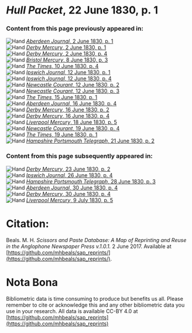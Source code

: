 # *Hull Packet*, 22 June 1830, p. 1  
  
### Content from this page previously appeared in:  
![Hand](http://scissorsandpaste.net/wp-content/uploads/2017/06/smallhandpointer.png) [*Aberdeen Journal*, 2 June 1830, p. 1](https://mhbeals.github.io/sap_html/Aberdeen-Journal/Aberdeen-Journal-2-June-1830-p-1)  
![Hand](http://scissorsandpaste.net/wp-content/uploads/2017/06/smallhandpointer.png) [*Derby Mercury*, 2 June 1830, p. 1](https://mhbeals.github.io/sap_html/Derby-Mercury/Derby-Mercury-2-June-1830-p-1)  
![Hand](http://scissorsandpaste.net/wp-content/uploads/2017/06/smallhandpointer.png) [*Derby Mercury*, 2 June 1830, p. 4](https://mhbeals.github.io/sap_html/Derby-Mercury/Derby-Mercury-2-June-1830-p-4)  
![Hand](http://scissorsandpaste.net/wp-content/uploads/2017/06/smallhandpointer.png) [*Bristol Mercury*, 8 June 1830, p. 3](https://mhbeals.github.io/sap_html/Bristol-Mercury/Bristol-Mercury-8-June-1830-p-3)  
![Hand](http://scissorsandpaste.net/wp-content/uploads/2017/06/smallhandpointer.png) [*The Times*, 10 June 1830, p. 4](https://mhbeals.github.io/sap_html/The-Times/The-Times-10-June-1830-p-4)  
![Hand](http://scissorsandpaste.net/wp-content/uploads/2017/06/smallhandpointer.png) [*Ipswich Journal*, 12 June 1830, p. 1](https://mhbeals.github.io/sap_html/Ipswich-Journal/Ipswich-Journal-12-June-1830-p-1)  
![Hand](http://scissorsandpaste.net/wp-content/uploads/2017/06/smallhandpointer.png) [*Ipswich Journal*, 12 June 1830, p. 4](https://mhbeals.github.io/sap_html/Ipswich-Journal/Ipswich-Journal-12-June-1830-p-4)  
![Hand](http://scissorsandpaste.net/wp-content/uploads/2017/06/smallhandpointer.png) [*Newcastle Courant*, 12 June 1830, p. 2](https://mhbeals.github.io/sap_html/Newcastle-Courant/Newcastle-Courant-12-June-1830-p-2)  
![Hand](http://scissorsandpaste.net/wp-content/uploads/2017/06/smallhandpointer.png) [*Newcastle Courant*, 12 June 1830, p. 3](https://mhbeals.github.io/sap_html/Newcastle-Courant/Newcastle-Courant-12-June-1830-p-3)  
![Hand](http://scissorsandpaste.net/wp-content/uploads/2017/06/smallhandpointer.png) [*The Times*, 15 June 1830, p. 1](https://mhbeals.github.io/sap_html/The-Times/The-Times-15-June-1830-p-1)  
![Hand](http://scissorsandpaste.net/wp-content/uploads/2017/06/smallhandpointer.png) [*Aberdeen Journal*, 16 June 1830, p. 4](https://mhbeals.github.io/sap_html/Aberdeen-Journal/Aberdeen-Journal-16-June-1830-p-4)  
![Hand](http://scissorsandpaste.net/wp-content/uploads/2017/06/smallhandpointer.png) [*Derby Mercury*, 16 June 1830, p. 2](https://mhbeals.github.io/sap_html/Derby-Mercury/Derby-Mercury-16-June-1830-p-2)  
![Hand](http://scissorsandpaste.net/wp-content/uploads/2017/06/smallhandpointer.png) [*Derby Mercury*, 16 June 1830, p. 4](https://mhbeals.github.io/sap_html/Derby-Mercury/Derby-Mercury-16-June-1830-p-4)  
![Hand](http://scissorsandpaste.net/wp-content/uploads/2017/06/smallhandpointer.png) [*Liverpool Mercury*, 18 June 1830, p. 5](https://mhbeals.github.io/sap_html/Liverpool-Mercury/Liverpool-Mercury-18-June-1830-p-5)  
![Hand](http://scissorsandpaste.net/wp-content/uploads/2017/06/smallhandpointer.png) [*Newcastle Courant*, 19 June 1830, p. 4](https://mhbeals.github.io/sap_html/Newcastle-Courant/Newcastle-Courant-19-June-1830-p-4)  
![Hand](http://scissorsandpaste.net/wp-content/uploads/2017/06/smallhandpointer.png) [*The Times*, 19 June 1830, p. 1](https://mhbeals.github.io/sap_html/The-Times/The-Times-19-June-1830-p-1)  
![Hand](http://scissorsandpaste.net/wp-content/uploads/2017/06/smallhandpointer.png) [*Hampshire Portsmouth Telegraph*, 21 June 1830, p. 2](https://mhbeals.github.io/sap_html/Hampshire-Portsmouth-Telegraph/Hampshire-Portsmouth-Telegraph-21-June-1830-p-2)  
  
### Content from this page subsequently appeared in:  
![Hand](http://scissorsandpaste.net/wp-content/uploads/2017/06/smallhandpointer.png) [*Derby Mercury*, 23 June 1830, p. 2](https://mhbeals.github.io/sap_html/Derby-Mercury/Derby-Mercury-23-June-1830-p-2)  
![Hand](http://scissorsandpaste.net/wp-content/uploads/2017/06/smallhandpointer.png) [*Ipswich Journal*, 26 June 1830, p. 4](https://mhbeals.github.io/sap_html/Ipswich-Journal/Ipswich-Journal-26-June-1830-p-4)  
![Hand](http://scissorsandpaste.net/wp-content/uploads/2017/06/smallhandpointer.png) [*Hampshire Portsmouth Telegraph*, 28 June 1830, p. 3](https://mhbeals.github.io/sap_html/Hampshire-Portsmouth-Telegraph/Hampshire-Portsmouth-Telegraph-28-June-1830-p-3)  
![Hand](http://scissorsandpaste.net/wp-content/uploads/2017/06/smallhandpointer.png) [*Aberdeen Journal*, 30 June 1830, p. 4](https://mhbeals.github.io/sap_html/Aberdeen-Journal/Aberdeen-Journal-30-June-1830-p-4)  
![Hand](http://scissorsandpaste.net/wp-content/uploads/2017/06/smallhandpointer.png) [*Derby Mercury*, 30 June 1830, p. 4](https://mhbeals.github.io/sap_html/Derby-Mercury/Derby-Mercury-30-June-1830-p-4)  
![Hand](http://scissorsandpaste.net/wp-content/uploads/2017/06/smallhandpointer.png) [*Liverpool Mercury*, 9 July 1830, p. 5](https://mhbeals.github.io/sap_html/Liverpool-Mercury/Liverpool-Mercury-9-July-1830-p-5)  


# Citation: 

Beals. M. H. *Scissors and Paste Database: A Map of Reprinting and Reuse in the Anglophone Newspaper Press v.1.0.1.* 2 June 2017. Available at [https://github.com/mhbeals/sap_reprints/](https://github.com/mhbeals/sap_reprints/). 

# Nota Bona

Bibliometric data is time consuming to produce but benefits us all. Please remember to cite or acknowledge this and any other bibliometric data you use in your research. All data is available CC-BY 4.0 at [https://github.com/mhbeals/sap_reprints](https://github.com/mhbeals/sap_reprints)
